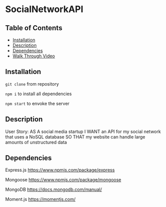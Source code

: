 # SocialNetworkAPI

## Table of Contents

- [Installation](#installation)
- [Description](#desctiption)
- [Dependencies](#dependencies)
- [Walk Through Video](#walkthroughvideo)

## Installation

`git clone` from repository

`npm i` to install all dependencies

`npm start` to envoke the server

## Description

User Story:
AS A social media startup
I WANT an API for my social network that uses a NoSQL database
SO THAT my website can handle large amounts of unstructured data

## Dependencies

Express.js
https://www.npmjs.com/package/express

Mongoose
https://www.npmjs.com/package/mongoose

MongoDB
https://docs.mongodb.com/manual/

Moment.js
https://momentjs.com/
